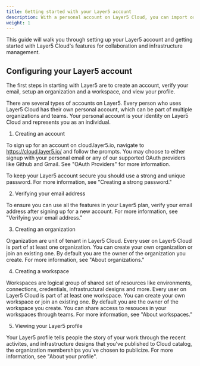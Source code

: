 ```yaml
---
title: Getting started with your Layer5 account
description: With a personal account on Layer5 Cloud, you can import or create infrastructural designs, collaborate with others through workspaces and teams, and more.
weight: 1
---
```


This guide will walk you through setting up your Layer5 account and getting started with Layer5 Cloud's features for collaboration and infrastructure management.

## Configuring your Layer5 account

The first steps in starting with Layer5 are to create an account, verify your email, setup an organization and a workspace, and view your profile.

There are several types of accounts on Layer5. Every person who uses Layer5 Cloud has their own personal account, which can be part of multiple organizations and teams. Your personal account is your identity on Layer5 Cloud and represents you as an individual.

1. Creating an account

To sign up for an account on cloud.layer5.io, navigate to <https://cloud.layer5.io/> and follow the prompts.
You may choose to either signup with your personal email or any of our supported OAuth providers like Github and Gmail. See "OAuth Providers" for more information.

To keep your Layer5 account secure you should use a strong and unique password. For more information, see "Creating a strong password."

2. Verifying your email address

To ensure you can use all the features in your Layer5 plan, verify your email address after signing up for a new account. For more information, see "Verifying your email address."

<!-- considering we would want to use 2FA in future
4. Configuring two-factor authentication

Two-factor authentication, or 2FA, is an extra layer of security used when logging into websites or apps. We strongly urge you to configure 2FA for the safety of your account. For more information, see "About two-factor authentication."

Optionally, after you have configured 2FA, add a passkey to your account to enable a secure, passwordless login. For more information, see "About passkeys" and "Managing your passkeys." -->

3. Creating an organization

Organization are unit of tenant in Layer5 Cloud. Every user on Layer5 Cloud is part of at least one organization. You can create your own organization or join an existing one. By default you are the owner of the organization you create. For more information, see "About organizations."


4. Creating a workspace

Workspaces are logical group of shared set of resources like environments, connections, credentials, infrastructural designs and more. Every user on Layer5 Cloud is part of at least one workspace. You can create your own workspace or join an existing one. By default you are the owner of the workspace you create. You can share access to resouces in your workspaces through teams. For more information, see "About workspaces."

5. Viewing your Layer5 profile

Your Layer5 profile tells people the story of your work through the recent activites, and infrastructure designs that you've published to Cloud catalog, the organization memberships you've chosen to publicize. For more information, see "About your profile".


## 